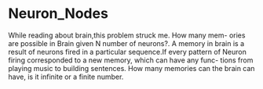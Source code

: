 # Neuron_Nodes
While reading about brain,this problem struck me. How many mem- ories are possible in Brain given N number of neurons?. A memory in brain is a result of neurons fired in a particular sequence.If every pattern of Neuron firing corresponded to a new memory, which can have any func- tions from playing music to building sentences. How many memories can the brain can have, is it infinite or a finite number.

